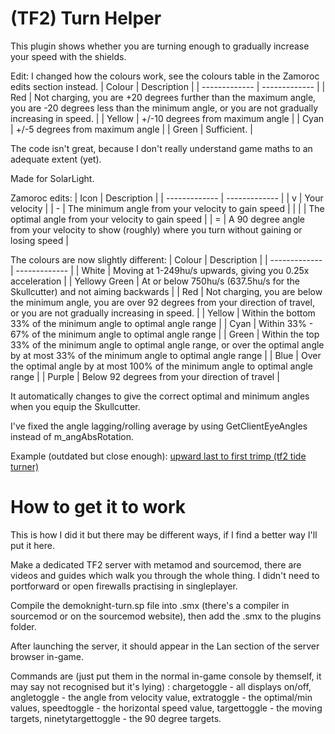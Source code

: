 # (TF2) Turn Helper
This plugin shows whether you are turning enough to gradually increase your speed with the shields.

Edit: I changed how the colours work, see the colours table in the Zamoroc edits section instead.
| Colour  | Description |
| ------------- | ------------- |
| Red  | Not charging, you are +20 degrees further than the maximum angle, you are -20 degrees less than the minimum angle, or you are not gradually increasing in speed.  |
| Yellow | +/-10 degrees from maximum angle  |
| Cyan  | +/-5 degrees from maximum angle  |
| Green | Sufficient.  |

The code isn't great, because I don't really understand game maths to an adequate extent (yet).

Made for SolarLight.

Zamoroc edits:
| Icon  | Description |
| ------------- | ------------- |
| v | Your velocity  |
| - | The minimum angle from your velocity to gain speed  |
| \| | The optimal angle from your velocity to gain speed |
| = | A 90 degree angle from your velocity to show (roughly) where you turn without gaining or losing speed |

The colours are now slightly different:
| Colour  | Description |
| ------------- | ------------- |
| White | Moving at 1-249hu/s upwards, giving you 0.25x acceleration |
| Yellowy Green | At or below 750hu/s (637.5hu/s for the Skullcutter) and not aiming backwards |
| Red  | Not charging, you are below the minimum angle, you are over 92 degrees from your direction of travel, or you are not gradually increasing in speed.  |
| Yellow | Within the bottom 33% of the minimum angle to optimal angle range |
| Cyan  | Within 33% - 67% of the minimum angle to optimal angle range |
| Green | Within the top 33% of the minimum angle to optimal angle range, or over the optimal angle by at most 33% of the minimum angle to optimal angle range |
| Blue | Over the optimal angle by at most 100% of the minimum angle to optimal angle range |
| Purple | Below 92 degrees from your direction of travel |

It automatically changes to give the correct optimal and minimum angles when you equip the Skullcutter.

I've fixed the angle lagging/rolling average by using GetClientEyeAngles instead of m_angAbsRotation.

Example (outdated but close enough): [upward last to first trimp (tf2 tide turner)](https://youtu.be/fJPEFj5maX4)

# How to get it to work
This is how I did it but there may be different ways, if I find a better way I'll put it here.

Make a dedicated TF2 server with metamod and sourcemod, there are videos and guides which walk you through the whole thing. I didn't need to portforward or open firewalls practising in singleplayer.

Compile the demoknight-turn.sp file into .smx (there's a compiler in sourcemod or on the sourcemod website), then add the .smx to the plugins folder.

After launching the server, it should appear in the Lan section of the server browser in-game.

Commands are (just put them in the normal in-game console by themself, it may say not recognised but it's lying) : chargetoggle - all displays on/off, angletoggle - the angle from velocity value, extratoggle - the optimal/min values, speedtoggle - the horizontal speed value, targettoggle - the moving targets, ninetytargettoggle - the 90 degree targets.
